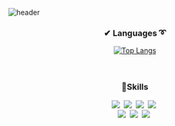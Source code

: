 ![header](https://capsule-render.vercel.app/api?type=waving&color=auto&height=350&section=header&text=Hi,%20precious🥰&fontSize=80&fontAlignY=40&desc=I'm%20NaGyeong&descSize=30&descAlignY=60)

<h3 align="center">✔ Languages ➰</h3>
<div align="center">

[![Top Langs](https://github-readme-stats.vercel.app/api/top-langs/?username=NaGyeong-Park&layout=compact)](https://github.com/anuraghazra/github-readme-stats)
</div>
&nbsp
&nbsp

<h3 align="center">🦾Skills</h3>
<div align=center>
    </div>
<p align="center">
  <img src="https://img.shields.io/badge/Python-3766AB?style=for-the-badge&logo=Python&logoColor=white"/></a>&nbsp
  <img src="https://img.shields.io/badge/Javascript-ffb13b?style=for-the-badge&logo=javascript&logoColor=white"/></a>&nbsp 
  <img src="https://img.shields.io/badge/html5-E34F26?style=for-the-badge&logo=html5&logoColor=white">&nbsp
  <img src="https://img.shields.io/badge/css3-1572B6?style=for-the-badge&logo=css3&logoColor=white">&nbsp 
  <br>
  <img src="https://img.shields.io/badge/React-3DDC84?style=for-the-badge&logo=React&logoColor=white"/>&nbsp 
    <img src="https://img.shields.io/badge/vue.js-4FC08D?style=for-the-badge&logo=vue.js&logoColor=white">&nbsp 
    <img src="https://img.shields.io/badge/django-092E20?style=for-the-badge&logo=django&logoColor=white">&nbsp 
</p>
&nbsp
&nbsp

